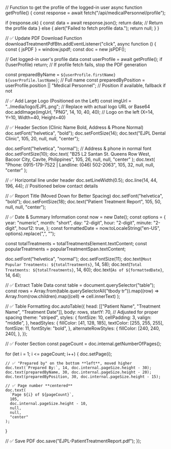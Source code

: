 // Function to get the profile of the logged-in user
async function getProfile() {
  const response = await fetch("/api/medicalPersonnel/profile");

  if (response.ok) {
    const data = await response.json();
    return data;  // Return the profile data
  } else {
    alert("Failed to fetch profile data.");
    return null;
  }
}

// ✅ Update PDF Download Function
downloadTreatmentPdfBtn.addEventListener("click", async function () {
  const { jsPDF } = window.jspdf;
  const doc = new jsPDF();

  // Get logged-in user's profile data
  const userProfile = await getProfile();
  if (!userProfile) return; // If profile fetch fails, stop the PDF generation

  const preparedByName = `${userProfile.firstName} ${userProfile.lastName}`; // Full name
  const preparedByPosition = userProfile.position || "Medical Personnel"; // Position if available, fallback if not

  // ✅ Add Large Logo (Positioned on the Left)
  const imgUrl = "../media/logo/EJPL.png"; // Replace with actual logo URL or Base64
  doc.addImage(imgUrl, "PNG", 14, 10, 40, 40); // Logo on the left (X=14, Y=10, Width=40, Height=40)

  // ✅ Header Section (Clinic Name Bold, Address & Phone Normal)
  doc.setFont("helvetica", "bold");
  doc.setFontSize(14);
  doc.text("EJPL Dental Clinic", 105, 20, null, null, "center");

  doc.setFont("helvetica", "normal"); // Address & phone in normal font
  doc.setFontSize(10);
  doc.text(
    "B25 L2 Santan St. Queens Row West, Bacoor City, Cavite, Philippines",
    105,
    26,
    null,
    null,
    "center"
  );
  doc.text(
    "Phone: 0915-179-7522 | Landline: (046) 502-2063",
    105,
    32,
    null,
    null,
    "center"
  );

  // ✅ Horizontal line under header
  doc.setLineWidth(0.5);
  doc.line(14, 44, 196, 44); // Positioned below contact details

  // ✅ Report Title (Moved Down for Better Spacing)
  doc.setFont("helvetica", "bold");
  doc.setFontSize(18);
  doc.text("Patient Treatment Report", 105, 50, null, null, "center");

  // ✅ Date & Summary Information
  const now = new Date();
  const options = {
    year: "numeric",
    month: "short",
    day: "2-digit",
    hour: "2-digit",
    minute: "2-digit",
    hour12: true,
  };
  const formattedDate = now.toLocaleString("en-US", options).replace(",", "");

  const totalTreatments = totalTreatmentsElement.textContent;
  const popularTreatments = popularTreatmentSpan.textContent;

  doc.setFont("helvetica", "normal");
  doc.setFontSize(11);
  doc.text(`Most Popular Treatments: ${totalTreatments}`, 14, 58);
  doc.text(`Total Treatments: ${totalTreatments}`, 14, 60);
  doc.text(`As of ${formattedDate}`, 14, 64);

  // ✅ Extract Table Data
  const table = document.querySelector("table");
  const rows = Array.from(table.querySelectorAll("tbody tr")).map((row) =>
    Array.from(row.children).map((cell) => cell.innerText)
  );

  // ✅ Table Formatting
  doc.autoTable({
    head: [["Patient Name", "Treatment Name", "Treatment Date"]],
    body: rows,
    startY: 70, // Adjusted for proper spacing
    theme: "striped",
    styles: {
      fontSize: 10,
      cellPadding: 3,
      valign: "middle",
    },
    headStyles: {
      fillColor: [41, 128, 185],
      textColor: [255, 255, 255],
      fontSize: 11,
      fontStyle: "bold",
    },
    alternateRowStyles: {
      fillColor: [240, 240, 240],
    },
  });

  // ✅ Footer Section
  const pageCount = doc.internal.getNumberOfPages();

  for (let i = 1; i <= pageCount; i++) {
    doc.setPage(i);

    // ✅ "Prepared by" on the bottom **left**, moved higher
    doc.text(`Prepared By:`, 14, doc.internal.pageSize.height - 30);
    doc.text(preparedByName, 30, doc.internal.pageSize.height - 20);
    doc.text(preparedByPosition, 30, doc.internal.pageSize.height - 15);

    // ✅ Page number **centered**
    doc.text(
      `Page ${i} of ${pageCount}`,
      105,
      doc.internal.pageSize.height - 10,
      null,
      null,
      "center"
    );
  }

  // ✅ Save PDF
  doc.save("EJPL-PatientTreatmentReport.pdf");
});
